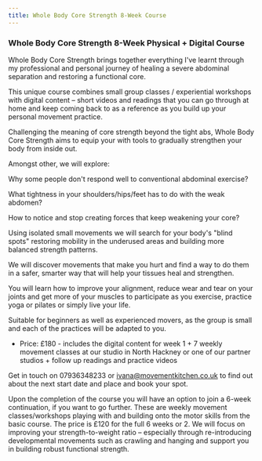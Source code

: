 ```yaml
---
title: Whole Body Core Strength 8-Week Course
---
```


### Whole Body Core Strength 8-Week Physical + Digital Course

Whole Body Core Strength brings together everything I've learnt through my
professional and personal journey of healing a severe abdominal separation and
restoring a functional core.

This unique course combines small group classes / experiential workshops with
digital content – short videos and readings that you can go through at home and
keep coming back to as a reference as you build up your personal movement
practice.

Challenging the meaning of core strength beyond the tight abs, Whole Body Core
Strength aims to equip your with tools to gradually strengthen your body from
inside out.

Amongst other, we will explore:

Why some people don't respond well to conventional abdominal exercise?

What tightness in your shoulders/hips/feet has to do with the weak abdomen?

How to notice and stop creating forces that keep weakening your core?

Using isolated small movements we will search for your body's "blind spots"
restoring mobility in the underused areas and building more balanced strength
patterns.

We will discover movements that make you hurt and find a way to do them in a
safer, smarter way that will help your tissues heal and strengthen.

You will learn how to improve your alignment, reduce wear and tear on your
joints and get more of your muscles to participate as you exercise, practice
yoga or pilates or simply live your life.

Suitable for beginners as well as experienced movers, as the group is small and
each of the practices will be adapted to you.

* Price: £180 - includes the digital content for week 1 + 7 weekly movement
  classes at our studio in North Hackney or one of our partner studios + follow
  up readings and practice videos

Get in touch on 07936348233 or ivana@movementkitchen.co.uk to find out about the
next start date and place and book your spot.

Upon the completion of the course you will have an option to join a 6-week
continuation, if you want to go further. These are weekly movement
classes/workshops playing with and building onto the motor skills from the basic
course. The price is £120 for the full 6 weeks or 2. We will focus on improving
your strength-to-weight ratio – especially through re-introducing developmental
movements such as crawling and hanging and support you in building robust
functional strength.
